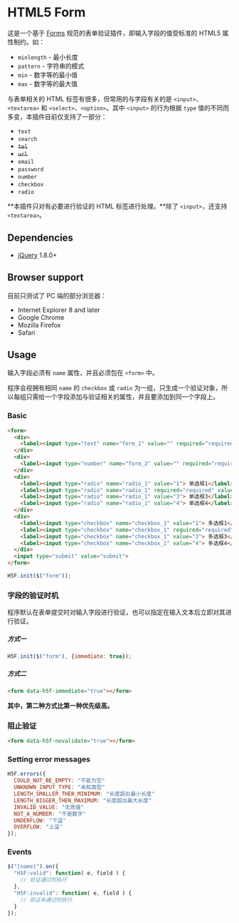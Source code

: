 # HTML5 Form

这是一个基于 [Forms](https://html.spec.whatwg.org/multipage/forms.html#forms) 规范的表单验证插件，即输入字段的值受标准的 HTML5 属性制约。如：

* `minlength` - 最小长度
* `pattern` - 字符串的模式
* `min` - 数字等的最小值
* `max` - 数字等的最大值

与表单相关的 HTML 标签有很多，但常用的与字段有关的是 `<input>`、`<textarea>` 和 `<select>`、`<option>`。其中 `<input>` 的行为根据 `type` 值的不同而多变，本插件目前仅支持了一部分：

* `text`
* `search`
* ~~`tel`~~
* ~~`url`~~
* `email`
* `password`
* `number`
* `checkbox`
* `radio`

**本插件只对有必要进行验证的 HTML 标签进行处理。**除了 `<input>`，还支持 `<textarea>`。

## Dependencies

* [jQuery](http://jquery.com/) 1.8.0+

## Browser support

目前只测试了 PC 端的部分浏览器：

* Internet Explorer 8 and later
* Google Chrome
* Mozilla Firefox
* Safari

## Usage

输入字段必须有 `name` 属性，并且必须包在 `<form>` 中。

程序会视拥有相同 `name` 的 `checkbox` 或 `radio` 为一组，只生成一个验证对象，所以每组只需给一个字段添加与验证相关的属性，并且要添加到同一个字段上。

### Basic

```html
<form>
  <div>
    <label><input type="text" name="form_1" value="" required="required" minlength="2" maxlength="4" pattern=".*0"> 文本</label>
  </div>
  <div>
    <label><input type="number" name="form_2" value="" required="required" min="5" max="10"> 数字</label>
  </div>
  <div>
    <label><input type="radio" name="radio_1" value="1"> 单选框1</label>
    <label><input type="radio" name="radio_1" required="required" value="2"> 单选框2</label>
    <label><input type="radio" name="radio_1" value="3"> 单选框3</label>
    <label><input type="radio" name="radio_1" value="4"> 单选框4</label>
  </div>
  <div>
    <label><input type="checkbox" name="checkbox_1" value="1"> 多选框1</label>
    <label><input type="checkbox" name="checkbox_1" required="required" value="2"> 多选框2</label>
    <label><input type="checkbox" name="checkbox_1" value="3"> 多选框3</label>
    <label><input type="checkbox" name="checkbox_1" value="4"> 多选框4</label>
  </div>
  <input type="submit" value="submit">
</form>
```

```javascript
H5F.init($("form"));
```

### 字段的验证时机

程序默认在表单提交时对输入字段进行验证，也可以指定在输入文本后立即对其进行验证。

##### 方式一

```javascript
H5F.init($("form"), {immediate: true});
```

##### 方式二

```html
<form data-h5f-immediate="true"></form>
```

**其中，第二种方式比第一种优先级高。**

### 阻止验证

```html
<form data-h5f-novalidate="true"></form>
```

### Setting error messages

```javascript
H5F.errors({
  COULD_NOT_BE_EMPTY: "不能为空"
  UNKNOWN_INPUT_TYPE: "未知类型"
  LENGTH_SMALLER_THEN_MINIMUM: "长度超出最小长度"
  LENGTH_BIGGER_THEN_MAXIMUM: "长度超出最大长度"
  INVALID_VALUE: "无效值"
  NOT_A_NUMBER: "不是数字"
  UNDERFLOW: "下溢"
  OVERFLOW: "上溢"
});
```

### Events

```javascript
$("[name]").on({
  "H5F:valid": function( e, field ) {
    // 验证通过时执行
  },
  "H5F:invalid": function( e, field ) {
    // 验证未通过时执行
  }
});
```
